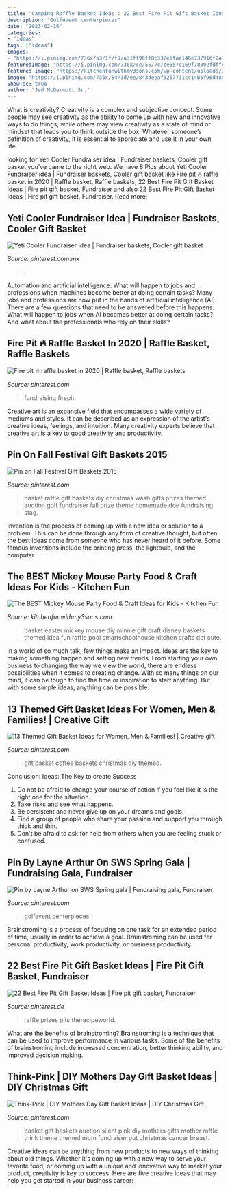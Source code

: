 ```yaml
---
title: "Camping Raffle Basket Ideas : 22 Best Fire Pit Gift Basket Ideas"
description: "Golfevent centerpieces"
date: "2023-02-16"
categories:
- "ideas"
tags: ["ideas"]
images:
- "https://i.pinimg.com/736x/a3/1f/f9/a31ff96ff8c337ebfae146e737916f2a--diy-raffle-prizes-stag-and-doe-prizes-raffle-baskets.jpg"
featuredImage: "https://i.pinimg.com/736x/ce/55/7c/ce557c169f78302fdffc3d7d145bbde9.jpg"
featured_image: "https://kitchenfunwithmy3sons.com/wp-content/uploads/2016/03/the-best-mickey-mouse-party-craft-food-ideas-for-kids-minnie-4.jpg"
image: "https://i.pinimg.com/736x/84/3d/ee/843deeaf3257731cc14b5f96d48d9801--diy-mothers-day-gift-basket-ideas-diy-mothers-day-gifts.jpg"
ShowToc: true
author: "Jed McDermott Sr."
---
```



What is creativity?
Creativity is a complex and subjective concept. Some people may see creativity as the ability to come up with new and innovative ways to do things, while others may view creativity as a state of mind or mindset that leads you to think outside the box. Whatever someone’s definition of creativity, it is essential to appreciate and use it in your own life.

	

		
looking for Yeti Cooler Fundraiser idea | Fundraiser baskets, Cooler gift basket you've came to the right web. We have 8 Pics about Yeti Cooler Fundraiser idea | Fundraiser baskets, Cooler gift basket like Fire pit 🔥 raffle basket in 2020 | Raffle basket, Raffle baskets, 22 Best Fire Pit Gift Basket Ideas | Fire pit gift basket, Fundraiser and also 22 Best Fire Pit Gift Basket Ideas | Fire pit gift basket, Fundraiser. Read more:
		
    
## Yeti Cooler Fundraiser Idea | Fundraiser Baskets, Cooler Gift Basket

<img loading=lazy src="https://i.pinimg.com/736x/ce/55/7c/ce557c169f78302fdffc3d7d145bbde9.jpg" onerror="this.onerror=null;this.src='https://tse2.mm.bing.net/th?id=OIP.3eSbvCJUjWw3LynGXxgL-AHaJ3&amp;pid=15.1';" alt="Yeti Cooler Fundraiser idea | Fundraiser baskets, Cooler gift basket">

_Source: pinterest.com.mx_

>. 

	

Automation and artificial intelligence: What will happen to jobs and professions when machines become better at doing certain tasks?
Many jobs and professions are now put in the hands of artificial intelligence (AI). There are a few questions that need to be answered before this happens: What will happen to jobs when AI becomes better at doing certain tasks? And what about the professionals who rely on their skills?

    
## Fire Pit 🔥 Raffle Basket In 2020 | Raffle Basket, Raffle Baskets

<img loading=lazy src="https://i.pinimg.com/736x/30/15/e6/3015e6830b95733c6d88d17672dbb769.jpg" onerror="this.onerror=null;this.src='https://tse1.mm.bing.net/th?id=OIP.uuWiW9pwMAeJovg-TCQjfgHaJ3&amp;pid=15.1';" alt="Fire pit 🔥 raffle basket in 2020 | Raffle basket, Raffle baskets">

_Source: pinterest.com_

>fundraising firepit. 

	

Creative art is an expansive field that encompasses a wide variety of mediums and styles. It can be described as an expression of the artist's creative ideas, feelings, and intuition. Many creativity experts believe that creative art is a key to good creativity and productivity.

    
## Pin On Fall Festival Gift Baskets 2015

<img loading=lazy src="https://i.pinimg.com/736x/a3/1f/f9/a31ff96ff8c337ebfae146e737916f2a--diy-raffle-prizes-stag-and-doe-prizes-raffle-baskets.jpg" onerror="this.onerror=null;this.src='https://tse1.mm.bing.net/th?id=OIP.N462w5unaxcpmrndQLm1oAHaJ6&amp;pid=15.1';" alt="Pin on Fall Festival Gift Baskets 2015">

_Source: pinterest.com_

>basket raffle gift baskets diy christmas wash gifts prizes themed auction golf fundraiser fall prize theme homemade doe fundraising stag. 

	

Invention is the process of coming up with a new idea or solution to a problem. This can be done through any form of creative thought, but often the best ideas come from someone who has never heard of it before. Some famous inventions include the printing press, the lightbulb, and the computer.

    
## The BEST Mickey Mouse Party Food &amp; Craft Ideas For Kids - Kitchen Fun

<img loading=lazy src="https://kitchenfunwithmy3sons.com/wp-content/uploads/2016/03/the-best-mickey-mouse-party-craft-food-ideas-for-kids-minnie-4.jpg" onerror="this.onerror=null;this.src='https://tse2.mm.bing.net/th?id=OIP.oGH5VBd-QpMVcDX8LAQvwQHaNJ&amp;pid=15.1';" alt="The BEST Mickey Mouse Party Food &amp; Craft Ideas for Kids - Kitchen Fun">

_Source: kitchenfunwithmy3sons.com_

>basket easter mickey mouse diy minnie gift craft disney baskets themed idea fun raffle pool smartschoolhouse kitchen crafts dot cute. 

	

In a world of so much talk, few things make an impact. Ideas are the key to making something happen and setting new trends. From starting your own business to changing the way we view the world, there are endless possibilities when it comes to creating change. With so many things on our mind, it can be tough to find the time or inspiration to start anything. But with some simple ideas, anything can be possible.

    
## 13 Themed Gift Basket Ideas For Women, Men &amp; Families! | Creative Gift

<img loading=lazy src="https://i.pinimg.com/736x/c8/a6/81/c8a681ddb7d1dcce22e7b1a74d64e4e0.jpg" onerror="this.onerror=null;this.src='https://tse1.mm.bing.net/th?id=OIP.8FSTG3lFQVGeAtojHLTaNgHaMP&amp;pid=15.1';" alt="13 Themed Gift Basket Ideas for Women, Men &amp; Families! | Creative gift">

_Source: pinterest.com_

>gift basket coffee baskets christmas diy themed. 

	

Conclusion: Ideas: The Key to create Success
1. Do not be afraid to change your course of action if you feel like it is the right one for the situation.
2. Take risks and see what happens.
3. Be persistent and never give up on your dreams and goals.
4. Find a group of people who share your passion and support you through thick and thin.
5. Don't be afraid to ask for help from others when you are feeling stuck or confused.

    
## Pin By Layne Arthur On SWS Spring Gala | Fundraising Gala, Fundraiser

<img loading=lazy src="https://i.pinimg.com/originals/b1/f1/6b/b1f16b13cb19539c83cad699800f7a7a.jpg" onerror="this.onerror=null;this.src='https://tse4.mm.bing.net/th?id=OIP.gPFAgEUUbQeYt3z4WzHmMwHaJ4&amp;pid=15.1';" alt="Pin by Layne Arthur on SWS Spring gala | Fundraising gala, Fundraiser">

_Source: pinterest.com_

>golfevent centerpieces. 

	

Brainstroming is a process of focusing on one task for an extended period of time, usually in order to achieve a goal. Brainstroming can be used for personal productivity, work productivity, or business productivity.

    
## 22 Best Fire Pit Gift Basket Ideas | Fire Pit Gift Basket, Fundraiser

<img loading=lazy src="https://i.pinimg.com/736x/d9/35/5f/d9355f443bd5f3ee6e86be65bfd077f9.jpg" onerror="this.onerror=null;this.src='https://tse1.mm.bing.net/th?id=OIP.n1fw5qZY7xCPp6dYYpdnmwHaO0&amp;pid=15.1';" alt="22 Best Fire Pit Gift Basket Ideas | Fire pit gift basket, Fundraiser">

_Source: pinterest.de_

>raffle prizes pits therecipeworld. 

	

What are the benefits of brainstroming?
Brainstroming is a technique that can be used to improve performance in various tasks. Some of the benefits of brainstroming include increased concentration, better thinking ability, and improved decision making.

    
## Think-Pink | DIY Mothers Day Gift Basket Ideas | DIY Christmas Gift

<img loading=lazy src="https://i.pinimg.com/736x/84/3d/ee/843deeaf3257731cc14b5f96d48d9801--diy-mothers-day-gift-basket-ideas-diy-mothers-day-gifts.jpg" onerror="this.onerror=null;this.src='https://tse3.mm.bing.net/th?id=OIP.pW0YCPAgskDKsFXNnlxpHgHaJ4&amp;pid=15.1';" alt="Think-Pink | DIY Mothers Day Gift Basket Ideas | DIY Christmas Gift">

_Source: pinterest.com_

>basket gift baskets auction silent pink diy mothers gifts mother raffle think theme themed mom fundraiser put christmas cancer breast. 

	

Creative ideas can be anything from new products to new ways of thinking about old things. Whether it's coming up with a new way to serve your favorite food, or coming up with a unique and innovative way to market your product, creativity is key to success. Here are five creative ideas that may help you get started in your business career: 

